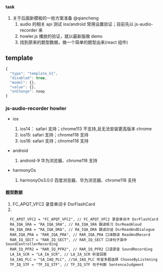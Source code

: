 #### task

1. 关于后面新模板的一些方案准备 @qiancheng
   1. audio 的相关 api 测试 ios/android 常用设置验证；目前先以 js-audio-recorder 来
   2. howler.js 播放的验证，就以最新版做 demo
   3. 找到原来的题型数据，做一个简单的题型出来(react 组件)

## template

```js
{
  "type": "template_k1",
  "disabled": true,
  "model": {},
  "value": {},
  "onChange": noop
}
```

### js-audio-recorder howler

- ios
  1. ios14： safari 支持；chrome113 不支持,且无法安装更高版本 chrome
  2. ios15: safari 支持；chrome118 支持
  3. ios16: safari 支持；chrome118 支持
- android

  1. android-9 华为浏览器、chrome118 支持

- harmonyOs
  1. harmonyOs3.0.0 百度浏览器、华为浏览器、chrome118 支持

#### 题型数据

1. FC_APQT_VFC2 录音单词卡 DsrFlashCard
2.

```
  FC_APQT_VFC2 = "FC_APQT_VFC2", // FC_APQT_VFC2 录音单词卡 DsrFlashCard
  RA_IQA_SRA = "RA_IQA_SRA", // RA_IQA_SRA 跟读练习 DsrReadAloud
  RA_IQA_DRA = "RA_IQA_DRA", // RA_IQA_DRA 跟读对话 DsrReadAndDialogue
  RAR_IQA_PRA = "RAR_IQA_PRA", // RAR_IQA_PRA 口译朗读 ReadAndRecord
  RAR_IQ_SECT = "RAR_IQ_SECT", // RAR_IQ_SECT 口译句子英中 SoundControllerRecording
  RAR_IQ_PFR2 = "RAR_IQ_PFR2", // RAR_IQ_PFR2 口语录音 SoundRecording
  LA_IA_SCR = "LA_IA_SCR", // LA_IA_SCR 听音回答
  SA_IAQ_PLC = "SA_IAQ_PLC", //SA_IAQ_PLC 听音多题选择 ChooseByListening
  TF_IQ_STF = "TF_IQ_STF", // TF_IQ_STF 句子判断 SentenceJudgment

```
